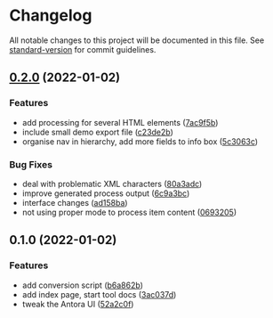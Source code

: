 # Changelog

All notable changes to this project will be documented in this file. See [standard-version](https://github.com/conventional-changelog/standard-version) for commit guidelines.

## [0.2.0](https://github.com/rolfkleef/wordpress-antora/compare/v0.1.0...v0.2.0) (2022-01-02)


### Features

* add processing for several HTML elements ([7ac9f5b](https://github.com/rolfkleef/wordpress-antora/commit/7ac9f5b2abd2a915a123091b7ff2a53dd99bf07d))
* include small demo export file ([c23de2b](https://github.com/rolfkleef/wordpress-antora/commit/c23de2bde216e2db7aa41a0857b3e74cf970016d))
* organise nav in hierarchy, add more fields to info box ([5c3063c](https://github.com/rolfkleef/wordpress-antora/commit/5c3063ce3c325cbc0e3c59f8e746bca8b509f748))


### Bug Fixes

* deal with problematic XML characters ([80a3adc](https://github.com/rolfkleef/wordpress-antora/commit/80a3adc23f56f6c1c6cd57dda00deb16254b3c11))
* improve generated process output ([6c9a3bc](https://github.com/rolfkleef/wordpress-antora/commit/6c9a3bc193c610844f1edc6b47c40277a0841eec))
* interface changes ([ad158ba](https://github.com/rolfkleef/wordpress-antora/commit/ad158bac63cb7b3e4a244320e1bdd83a3f81b8d4))
* not using proper mode to process item content ([0693205](https://github.com/rolfkleef/wordpress-antora/commit/0693205e42669cb9ce40e654f2ef0789a667dd26))

## 0.1.0 (2022-01-02)


### Features

* add conversion script ([b6a862b](https://github.com/rolfkleef/wordpress-antora/commit/b6a862bee88077ecc85fb3957b77350b82acf011))
* add index page, start tool docs ([3ac037d](https://github.com/rolfkleef/wordpress-antora/commit/3ac037d42c616f86a508507110dfb1f521e549a7))
* tweak the Antora UI ([52a2c0f](https://github.com/rolfkleef/wordpress-antora/commit/52a2c0fa6e738dcbb30fad6729a1403a29d77213))

